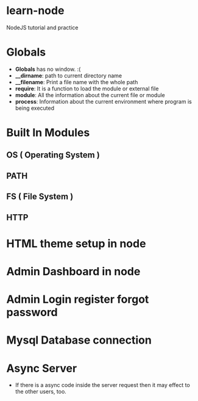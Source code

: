 # learn-node
NodeJS tutorial and practice

# Globals

- **Globals** has no window. :(
- **__dirname**: path to current directory name
- **__filename**: Print a file name with the whole path
- **require**: It is a function to load the module or external file
- **module**: All the information about the current file or module
- **process**: Information about the current environment where program is being executed

# Built In Modules

## OS ( Operating System )

## PATH

## FS ( File System )

## HTTP


# HTML theme setup in node
# Admin Dashboard in node
# Admin Login register forgot password
# Mysql Database connection


# Async Server
- If there is a async code inside the server request then it may effect to the other users, too.